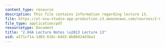 ```yaml
---
content_type: resource
description: This file contains information regarding lecture 13.
file: https://ol-ocw-studio-app-production.s3.amazonaws.com/courses/2-04a-systems-and-controls-spring-2013/a571cf1a1d65616c6dd38b80424d3ba1_MIT2_04AS13_Lecture13.pdf
file_type: application/pdf
resourcetype: Document
title: "2.04A Lecture Notes \u2013 Lecture 13"
uid: a571cf1a-1d65-616c-6dd3-8b80424d3ba1
---
```

